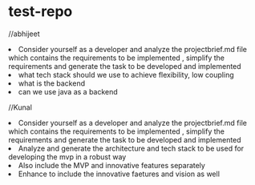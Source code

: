 # test-repo

//abhijeet 
<li>Consider yourself as a developer and analyze the projectbrief.md file which contains the requirements to be implemented , simplify the requirements and generate the task to be developed and implemented </li>
<li>what tech stack should we use to achieve flexibility, low coupling</li>
<li>what is the backend</li>
<li>can we use java as a backend</li>


//Kunal
<li>Consider yourself as a developer and analyze the projectbrief.md file which contains the requirements to be implemented , simplify the requirements and generate the task to be developed and implemented</li>
<li>Analyze and generate the architecture and tech stack to be used for developing the mvp in a robust way
<li>Also include the MVP and innovative features separately
<li>Enhance to include the innovative faetures and vision as well


